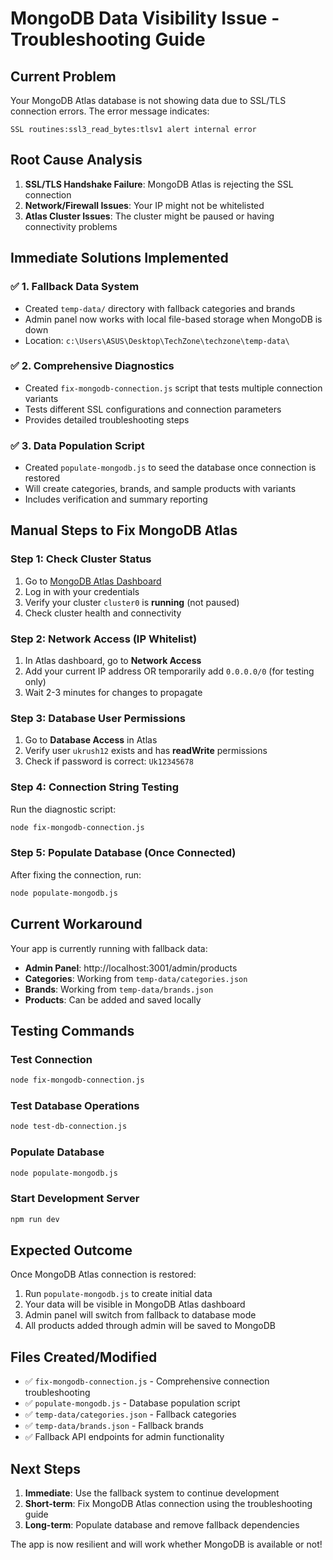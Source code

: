 # MongoDB Data Visibility Issue - Troubleshooting Guide

## Current Problem
Your MongoDB Atlas database is not showing data due to SSL/TLS connection errors. The error message indicates:
```
SSL routines:ssl3_read_bytes:tlsv1 alert internal error
```

## Root Cause Analysis
1. **SSL/TLS Handshake Failure**: MongoDB Atlas is rejecting the SSL connection
2. **Network/Firewall Issues**: Your IP might not be whitelisted
3. **Atlas Cluster Issues**: The cluster might be paused or having connectivity problems

## Immediate Solutions Implemented

### ✅ 1. Fallback Data System
- Created `temp-data/` directory with fallback categories and brands
- Admin panel now works with local file-based storage when MongoDB is down
- Location: `c:\Users\ASUS\Desktop\TechZone\techzone\temp-data\`

### ✅ 2. Comprehensive Diagnostics
- Created `fix-mongodb-connection.js` script that tests multiple connection variants
- Tests different SSL configurations and connection parameters
- Provides detailed troubleshooting steps

### ✅ 3. Data Population Script
- Created `populate-mongodb.js` to seed the database once connection is restored
- Will create categories, brands, and sample products with variants
- Includes verification and summary reporting

## Manual Steps to Fix MongoDB Atlas

### Step 1: Check Cluster Status
1. Go to [MongoDB Atlas Dashboard](https://cloud.mongodb.com/)
2. Log in with your credentials
3. Verify your cluster `cluster0` is **running** (not paused)
4. Check cluster health and connectivity

### Step 2: Network Access (IP Whitelist)
1. In Atlas dashboard, go to **Network Access**
2. Add your current IP address OR temporarily add `0.0.0.0/0` (for testing only)
3. Wait 2-3 minutes for changes to propagate

### Step 3: Database User Permissions
1. Go to **Database Access** in Atlas
2. Verify user `ukrush12` exists and has **readWrite** permissions
3. Check if password is correct: `Uk12345678`

### Step 4: Connection String Testing
Run the diagnostic script:
```bash
node fix-mongodb-connection.js
```

### Step 5: Populate Database (Once Connected)
After fixing the connection, run:
```bash
node populate-mongodb.js
```

## Current Workaround

Your app is currently running with fallback data:
- **Admin Panel**: http://localhost:3001/admin/products
- **Categories**: Working from `temp-data/categories.json`
- **Brands**: Working from `temp-data/brands.json`
- **Products**: Can be added and saved locally

## Testing Commands

### Test Connection
```bash
node fix-mongodb-connection.js
```

### Test Database Operations
```bash
node test-db-connection.js
```

### Populate Database
```bash
node populate-mongodb.js
```

### Start Development Server
```bash
npm run dev
```

## Expected Outcome

Once MongoDB Atlas connection is restored:
1. Run `populate-mongodb.js` to create initial data
2. Your data will be visible in MongoDB Atlas dashboard
3. Admin panel will switch from fallback to database mode
4. All products added through admin will be saved to MongoDB

## Files Created/Modified

- ✅ `fix-mongodb-connection.js` - Comprehensive connection troubleshooting
- ✅ `populate-mongodb.js` - Database population script
- ✅ `temp-data/categories.json` - Fallback categories
- ✅ `temp-data/brands.json` - Fallback brands
- ✅ Fallback API endpoints for admin functionality

## Next Steps

1. **Immediate**: Use the fallback system to continue development
2. **Short-term**: Fix MongoDB Atlas connection using the troubleshooting guide
3. **Long-term**: Populate database and remove fallback dependencies

The app is now resilient and will work whether MongoDB is available or not!
